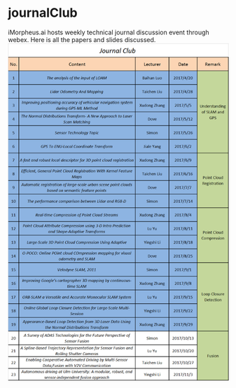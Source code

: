 # journalClub
iMorpheus.ai hosts weekly technical journal discussion event through webex. Here is all the papers and slides discussed.
![image](https://github.com/Donnnnng/journalClub/raw/master/Slides/Journal_Club_10-09.png)

